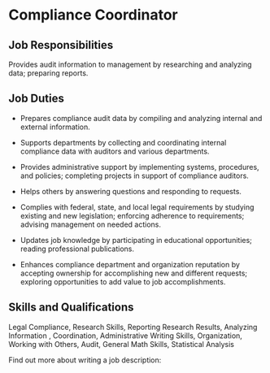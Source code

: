 # Compliance Coordinator

## Job Responsibilities

Provides audit information to management by researching and analyzing data; preparing reports.

## Job Duties

* Prepares compliance audit data by compiling and analyzing internal and external information.

* Supports departments by collecting and coordinating internal compliance data with auditors and various departments.

* Provides administrative support by implementing systems, procedures, and policies; completing projects in support of compliance auditors.

* Helps others by answering questions and responding to requests.

* Complies with federal, state, and local legal requirements by studying existing and new legislation; enforcing adherence to requirements; advising management on needed actions.

* Updates job knowledge by participating in educational opportunities; reading professional publications.

* Enhances compliance department and organization reputation by accepting ownership for accomplishing new and different requests; exploring opportunities to add value to job accomplishments.

## Skills and Qualifications

Legal Compliance, Research Skills, Reporting Research Results, Analyzing Information , Coordination, Administrative Writing Skills, Organization, Working with Others, Audit, General Math Skills, Statistical Analysis

Find out more about  writing a job description:
